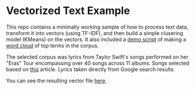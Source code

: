 # Vectorized Text Example


This repo contains a minimally working sample of how to process text data,
transform it into vectors (using TF-IDF), and then build a simple clusering
model (KMeans) on the vectors. It also included a [demo script](./cloud.py)
of making a [word cloud](./tswift.png) of top terms in the corpus.

The selected corpus was lyrics from Taylor Swift's songs performed on her
"Eras" Tour encompassing over 40 songs across 11 albums. Songs selected based
on [this](https://www.usatoday.com/story/entertainment/music/2023/03/18/taylor-swift-set-list-eras-tour/11499422002/) article. Lyrics taken directly from Google search results.

You can see the resulting vector file [here](./vectors.csv).


